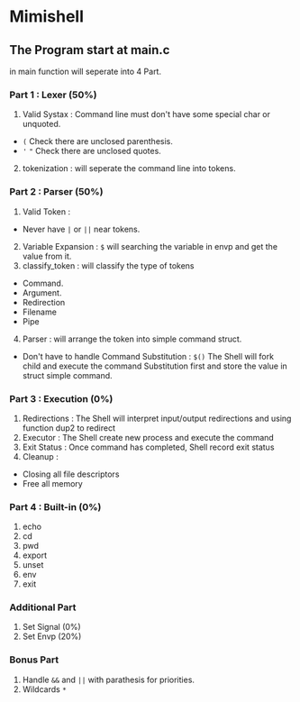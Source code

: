 # Mimishell
## The Program start at main.c
in main function will seperate into 4 Part.
### Part 1 : Lexer (50%)
1. Valid Systax : Command line must don't have some special char or unquoted.
- `(` Check there are unclosed parenthesis. <br>
- `'` `"` Check there are unclosed quotes. <br>
2. tokenization : will seperate the command line into tokens.
### Part 2 : Parser (50%)
1. Valid Token :
- Never have `|` or `||` near tokens. <br>
2. Variable Expansion : `$` will searching the variable in envp and get the value from it. <br>
3. classify_token : will classify the type of tokens
- Command.
- Argument.
- Redirection
- Filename
- Pipe
4. Parser : will arrange the token into simple command struct.
- Don't have to handle Command Substitution : `$()` The Shell will fork child and execute the command Substitution first and store the value in struct simple command. <br>
### Part 3 : Execution (0%)
1. Redirections : The Shell will interpret input/output redirections and using function dup2 to redirect
2. Executor : The Shell create new process and execute the command
3. Exit Status : Once command has completed, Shell record exit status
4. Cleanup :
- Closing all file descriptors
- Free all memory
### Part 4 : Built-in (0%)
1. echo
2. cd
3. pwd
4. export
5. unset
6. env
7. exit
### Additional Part
1. Set Signal (0%)
2. Set Envp (20%)
### Bonus Part
1. Handle `&&` and `||` with parathesis for priorities.<br> 
2. Wildcards `*` <br>
